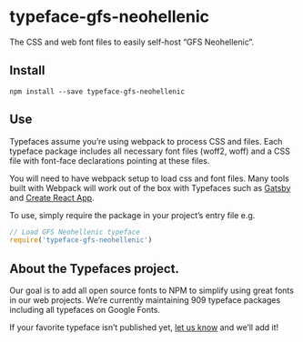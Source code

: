 
# typeface-gfs-neohellenic

The CSS and web font files to easily self-host “GFS Neohellenic”.

## Install

`npm install --save typeface-gfs-neohellenic`

## Use

Typefaces assume you’re using webpack to process CSS and files. Each typeface
package includes all necessary font files (woff2, woff) and a CSS file with
font-face declarations pointing at these files.

You will need to have webpack setup to load css and font files. Many tools built
with Webpack will work out of the box with Typefaces such as [Gatsby](https://github.com/gatsbyjs/gatsby)
and [Create React App](https://github.com/facebookincubator/create-react-app).

To use, simply require the package in your project’s entry file e.g.

```javascript
// Load GFS Neohellenic typeface
require('typeface-gfs-neohellenic')
```

## About the Typefaces project.

Our goal is to add all open source fonts to NPM to simplify using great fonts in
our web projects. We’re currently maintaining 909 typeface packages
including all typefaces on Google Fonts.

If your favorite typeface isn’t published yet, [let us know](https://github.com/KyleAMathews/typefaces)
and we’ll add it!
